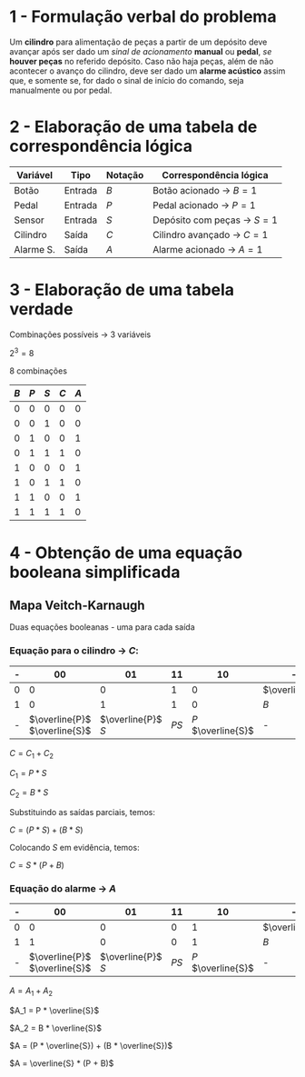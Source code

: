 # 1 - Formulação verbal do problema
Um **cilindro** para alimentação de peças a partir de um depósito deve avançar após ser dado um *sinal de acionamento* **manual** ou **pedal**, *se* **houver peças** no referido depósito. Caso não haja peças, além de não acontecer o avanço do cilindro, deve ser dado um **alarme acústico** assim que, e somente se, for dado o sinal de início do comando, seja manualmente ou por pedal.

# 2 - Elaboração de uma tabela de correspondência lógica

| Variável | Tipo    | Notação | Correspondência lógica        |
| -        | -       | -       | -                             |
| Botão    | Entrada | $B$     | Botão acionado -> $B = 1$     |
| Pedal    | Entrada | $P$     | Pedal acionado -> $P = 1$     |
| Sensor   | Entrada | $S$     | Depósito com peças -> $S = 1$ |
| Cilindro | Saída   | $C$     | Cilindro avançado -> $C = 1$  |
| Alarme S.| Saída   | $A$     | Alarme acionado -> $A = 1$    |


# 3 - Elaboração de uma tabela verdade
Combinações possíveis -> 3 variáveis

$2^3 = 8$

8 combinações

| $B$ | $P$ | $S$ | $C$ | $A$ |
|  -  |  -  |  -  |  -  |  -  |
|  0  |  0  |  0  |  0  |  0  |
|  0  |  0  |  1  |  0  |  0  |
|  0  |  1  |  0  |  0  |  1  |
|  0  |  1  |  1  |  1  |  0  |
|  1  |  0  |  0  |  0  |  1  |
|  1  |  0  |  1  |  1  |  0  |
|  1  |  1  |  0  |  0  |  1  |
|  1  |  1  |  1  |  1  |  0  |


# 4 - Obtenção de uma equação booleana simplificada

## Mapa Veitch-Karnaugh

Duas equações booleanas - uma para cada saída

### Equação para o cilindro -> $C$:

| - | 00 | 01 | 11 | 10 | - |
| - | -  | -  | -  | -  | - |
| 0 | 0  | 0  | 1  | 0  | $\overline{B}$ |
| 1 | 0  | 1  | 1  | 0  | $B$ |
| - | $\overline{P}$ $\overline{S}$  | $\overline{P}$ $S$  | $PS$  | $P$ $\overline{S}$  | - |


$C = C_1 + C_2$

$C_1 = P * S$

$C_2 = B * S$

Substituindo as saídas parciais, temos:

$C = (P * S) + (B * S)$

Colocando $S$ em evidência, temos:

$C = S * (P + B)$

### Equação do alarme $\to$ $A$

| - | 00 | 01 | 11 | 10 | - |
| - | -  | -  | -  | -  | - |
| 0 | 0  | 0  | 0  | 1  | $\overline{B}$ |
| 1 | 1  | 0  | 0  | 1  | $B$ |
| - | $\overline{P}$ $\overline{S}$  | $\overline{P}$ $S$  | $PS$  | $P$ $\overline{S}$  | - |


$A = A_1 + A_2$

$A_1 = P * \overline{S}$

$A_2 = B * \overline{S}$

$A = (P * \overline{S}) + (B * \overline{S})$

$A = \overline{S} * (P + B)$

